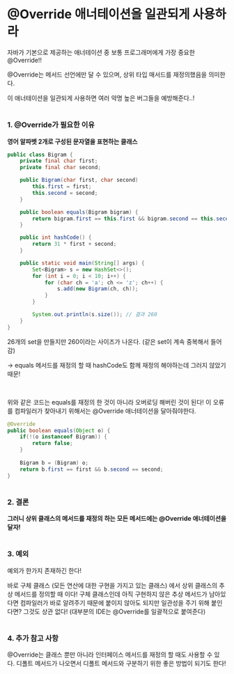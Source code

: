 # @Override 애너테이션을 일관되게 사용하라

자바가 기본으로 제공하는 애너테이션 중 보통 프로그래머에게 가장 중요한 @Override!!

@Override는 메서드 선언에만 달 수 있으며, 상위 타입 매서드를 재정의했음을 의미한다.

이 애너테이션을 일관되게 사용하면 여러 악명 높은 버그들을 예방해준다..!

#
### 1. @Override가 필요한 이유

__영어 알파벳 2개로 구성된 문자열을 표현하는 클래스__
```java
public class Bigram {
    private final char first;
    private final char second;

    public Bigram(char first, char second) 
        this.first = first;
        this.second = second;
    }

    public boolean equals(Bigram bigram) {
        return bigram.first == this.first && bigram.second == this.second;
    }

    public int hashCode() {
        return 31 * first + second;
    }

    public static void main(String[] args) {
        Set<Bigram> s = new HashSet<>();
        for (int i = 0; i < 10; i++) {
            for (char ch = 'a'; ch <= 'z'; ch++) {
                s.add(new Bigram(ch, ch));
            }
        }

        System.out.println(s.size()); // 결과 260
    }
}

```
26개의 set을 만들지만 260이라는 사이즈가 나온다. (같은 set이 계속 중복해서 들어감)

-> equals 메서드를 재정의 할 때 hashCode도 함께 재정의 해야하는데 그러지 않았기 때문!

<br>

위와 같은 코드는 equals를 재정의 한 것이 아니라 오버로딩 해버린 것이 된다!
이 오류를 컴파일러가 찾아내기 위해서는 @Override 애너테이션을 달아줘야한다.

```java
@Override
public boolean equals(Object o) {
    if(!(o instanceof Bigram)) {
        return false;
    }
    
    Bigram b = (Bigram) o;
    return b.first == first && b.second == second;
}
```

#
### 2. 결론

__그러니 상위 클래스의 메서드를 재정의 하는 모든 메서드에는 @Override 애너테이션을 달자!__


#
### 3. 예외

예외가 한가지 존재하긴 한다!

바로 구체 클래스 (모든 연산에 대한 구현을 가지고 있는 클래스) 에서 상위 클래스의 추상 메서드를 정의할 때 이다!
구체 클래스인데 아직 구현하지 않은 추상 메서드가 남아있다면 컴파일러가 바로 알려주기 때문에 붙이지 않아도 되지만
일관성을 주기 위해 붙인다면? 그것도 상관 없다! (대부분의 IDE는 @Override를 일괄적으로 붙여준다)


#
### 4. 추가 참고 사항

@Override는 클래스 뿐만 아니라 인터페이스 메서드를 재정의 할 때도 사용할 수 있다.
디폴트 메서드가 나오면서 디폴트 메서드와 구분하기 위한 좋은 방법이 되기도 한다!
